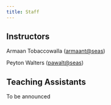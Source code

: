 ```yaml
---
title: Staff
---
```


## Instructors

Armaan Tobaccowalla ([armaant@seas](mailto://armaant@seas.upenn.edu))

Peyton Walters ([pawalt@seas](mailto://pawalt@seas.upenn.edu))

## Teaching Assistants

To be announced
